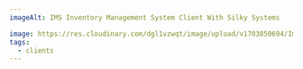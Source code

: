 ```yaml
---
imageAlt: IMS Inventory Management System Client With Silky Systems

image: https://res.cloudinary.com/dgl1vzwqt/image/upload/v1703850694/Ims-300x180_jw8cif.webp
tags:
  - clients
---
```

